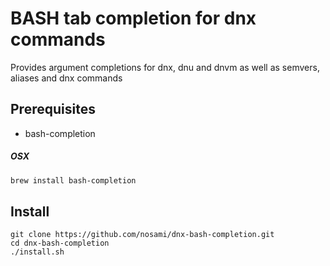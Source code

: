 # BASH tab completion for dnx commands

Provides argument completions for dnx, dnu and dnvm as well as semvers, aliases and dnx commands

## Prerequisites

- bash-completion

##### OSX
```bash
brew install bash-completion
```

## Install

    git clone https://github.com/nosami/dnx-bash-completion.git
    cd dnx-bash-completion
    ./install.sh
